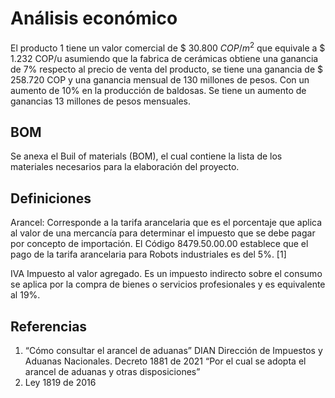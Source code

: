 # Análisis económico

El producto 1 tiene un valor comercial de $ 30.800 $COP/m^2$  que equivale a $ 1.232 COP/u asumiendo que la fabrica de cerámicas obtiene una ganancia de 7% respecto al precio de venta del producto, se tiene una ganancia de $ 258.720 COP y una ganancia mensual de 130 millones de pesos. 
Con un aumento de 10% en la producción de baldosas. Se tiene un aumento de ganancias 13 millones de pesos mensuales. 



## BOM
Se anexa el Buil of materials (BOM), el cual contiene la lista de los materiales necesarios para la elaboración del proyecto.

## Definiciones

Arancel: Corresponde a la tarifa arancelaria que es el porcentaje que aplica al valor de una mercancía para determinar el impuesto que se debe pagar por concepto de importación. El Código 8479.50.00.00 establece que el pago de la tarifa arancelaria para Robots industriales es del 5%. [1]

IVA Impuesto al valor agregado. Es un impuesto indirecto sobre el consumo se aplica por la compra de bienes o servicios profesionales y es equivalente al 19%.


## Referencias

1. “Cómo consultar el arancel de aduanas”  DIAN Dirección de Impuestos y Aduanas Nacionales. 
Decreto 1881 de 2021 “Por el cual se adopta el arancel de aduanas y otras disposiciones”
2. Ley 1819 de 2016 
